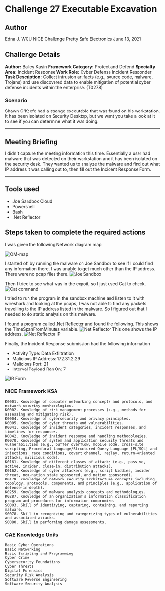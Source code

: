 # Challenge 27 Executable Excavation

## Author
Edna J.
WGU NICE Challenge
Pretty Safe Electronics
June 13, 2021

## Challenge Details

**Author:** Bailey Kasin
**Framework Category:** Protect and Defend
**Specialty Area:** Incident Response
**Work Role:** Cyber Defense Incident Responder
**Task Description:** Collect intrusion artifacts (e.g., source code, malware, Trojans) and use discovered data to enable mitigation of potential cyber defense incidents within the enterprise. (T0278)
### Scenario
Shawn O'Keefe had a strange executable that was found on his workstation. It has been isolated on Security Desktop, but we want you take a look at it to see if you can determine what it was doing.

-----
## Meeting Briefing

I didn't capture the meeting information this time. Essentially a user had malware that was detected on their workstation and it has been isolated on the security desk. They wanted us to analyze the malware and find out what IP address it was calling out to, then fill out the Incident Response Form.



---
## Tools used

 - Joe Sandbox Cloud
 - Powershell
 - Bash
 - .Net Reflector


## Steps taken to complete the required actions

I was given the following Network diagram map

![OM-map](./images/OM-map.jpg)

I started off by running the malware on Joe Sandbox to see if I could find any information there. I was unable to get much other than the IP address. There were no pcap files there. 
![Joe Sandbox](./images/JoesSandbox.PNG)

Then I tried to see what was in the expoit, so I just used Cat to check.
![Cat command](./images/CatExploit.PNG)

I tried to run the program in the sandbox machine and listen to it with wireshark and looking at the pcaps, I was not able to find any packets travelling to the IP address listed in the malware. So I figured out that I needed to do static analysis on this malware.

I found a program called .Net Reflector and found the following.
This shows the TimeSpanFromMinutes variable.
![Net Reflector](./images/NetReflector.PNG)
This one shows the IP address.
![Net Reflector IP](./images/NetReflectorIP.PNG)

Finally, the Incident Response submission had the following information

- Activity Type: Data Exfiltration
- Malicious IP Address: 172.31.2.29
- Malicious Port: 21
- Interval Payload Ran On: 7

![IR Form](./images/IRFormSubmission.PNG)



### NICE Framework KSA
    K0001. Knowledge of computer networking concepts and protocols, and network security methodologies.
    K0002. Knowledge of risk management processes (e.g., methods for assessing and mitigating risk).
    K0004. Knowledge of cybersecurity and privacy principles.
    K0005. Knowledge of cyber threats and vulnerabilities.
    K0041. Knowledge of incident categories, incident responses, and timelines for responses.
    K0042. Knowledge of incident response and handling methodologies.
    K0070. Knowledge of system and application security threats and vulnerabilities (e.g., buffer overflow, mobile code, cross-site scripting, Procedural Language/Structured Query Language [PL/SQL] and injections, race conditions, covert channel, replay, return-oriented attacks, malicious code).
    K0161. Knowledge of different classes of attacks (e.g., passive, active, insider, close-in, distribution attacks).
    K0162. Knowledge of cyber attackers (e.g., script kiddies, insider threat, non-nation state sponsored, and nation sponsored).
    K0179. Knowledge of network security architecture concepts including topology, protocols, components, and principles (e.g., application of defense-in-depth).
    K0259. Knowledge of malware analysis concepts and methodologies.
    K0287. Knowledge of an organization's information classification program and procedures for information compromise.
    S0003. Skill of identifying, capturing, containing, and reporting malware.
    S0078. Skill in recognizing and categorizing types of vulnerabilities and associated attacks.
    S0080. Skill in performing damage assessments.

### CAE Knowledge Units
    Basic Cyber Operations
    Basic Networking
    Basic Scripting and Programming
    Cyber Crime
    Cybersecurity Foundations
    Cyber Threats
    Digital Forensics
    Security Risk Analysis
    Software Reverse Engineering
    Software Security Analysis



